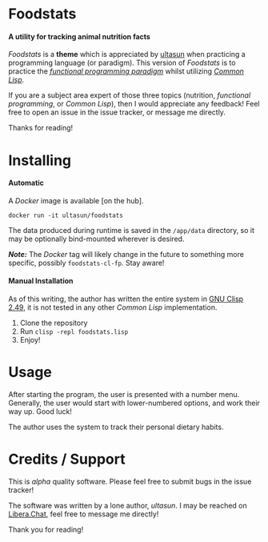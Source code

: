 # Foodstats
#### A utility for tracking animal nutrition facts

*Foodstats* is a **theme** which is appreciated by [ultasun](https://github.com/ultasun) when practicing a programming language (or paradigm). This version of *Foodstats*  is to practice the [*functional programming paradigm*](https://en.wikipedia.org/wiki/Functional_programming) whilst utilizing [*Common Lisp*](https://en.wikipedia.org/wiki/Common_Lisp).

If you are a subject area expert of those three topics (nutrition, *functional programming*, or *Common Lisp*), then I would appreciate any feedback! Feel free to open an issue in the issue tracker, or message me directly. 

Thanks for reading!

# Installing
#### Automatic
A *Docker* image is available [on the hub].

`docker run -it ultasun/foodstats`

The data produced during runtime is saved in the `/app/data` directory, so it may be optionally bind-mounted wherever is desired.

***Note:*** The *Docker* tag will likely change in the future to something more specific, possibly `foodstats-cl-fp`. Stay aware!

#### Manual Installation

As of this writing, the author has written the entire system in [GNU Clisp 2.49](https://www.gnu.org/software/clisp/), it is not tested in any other *Common Lisp* implementation.

1. Clone the repository
2. Run
`clisp -repl foodstats.lisp`
3. Enjoy!

# Usage

After starting the program, the user is presented with a number menu. Generally, the user would start with lower-numbered options, and work their way up. Good luck!

The author uses the system to track their personal dietary habits.

# Credits / Support 

This is *alpha* quality software. Please feel free to submit bugs in the issue tracker!

The software was written by a lone author, *ultasun*. I may be reached on [Libera.Chat](https://libera.chat/), feel free to message me directly!

Thank you for reading!
